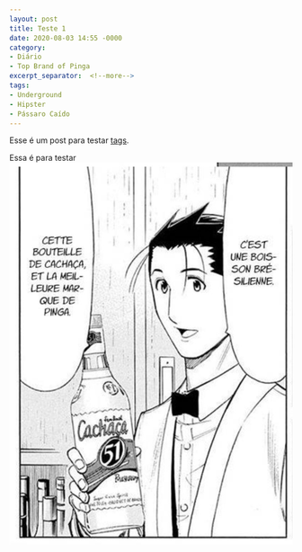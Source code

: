 ```yaml
---
layout: post
title: Teste 1
date: 2020-08-03 14:55 -0000
category:
- Diário
- Top Brand of Pinga
excerpt_separator:  <!--more-->
tags:
- Underground
- Hipster
- Pássaro Caído
---
```



Esse é um post para testar [tags](tags).

Essa é para testar ![imagens](/assets/images/topbrand.jpg)
